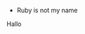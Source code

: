 - Ruby is not my name


































































































Hallo
